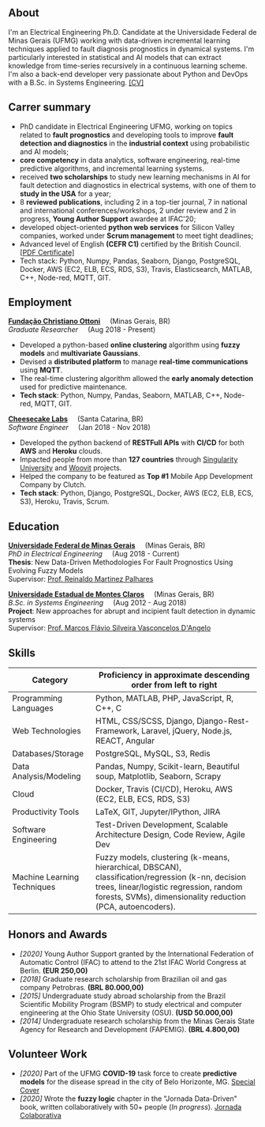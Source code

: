 ## About

I'm an Electrical Engineering Ph.D. Candidate at the Universidade Federal de Minas Gerais (UFMG) working with data-driven incremental learning techniques applied to fault diagnosis prognostics in dynamical systems. I'm particularly interested in statistical and AI models that can extract knowledge from time-series recursively in a continuous learning scheme. I'm also a back-end developer very passionate about Python and DevOps with a B.Sc. in Systems Engineering. [[CV]](/pdf/CV.pdf)

## Carrer summary

* PhD candidate in Electrical Engineering UFMG, working on topics related to **fault prognostics** and developing tools to improve **fault detection and diagnostics** in the **industrial context** using probabilistic and AI models;
* **core competency** in data analytics, software engineering, real-time predictive algorithms, and incremental learning systems.
* received **two scholarships** to study new learning mechanisms in AI for fault detection and diagnostics in electrical systems, with one of them to **study in the USA** for a year;
* 8 **reviewed publications**, including 2 in a top-tier journal, 7 in national and international conferences/workshops, 2 under review and 2 in progress, **Young Author Support** awardee at IFAC'20;
* developed object-oriented **python web services** for Silicon Valley companies, worked under **Scrum management** to meet tight deadlines;
* Advanced level of English **(CEFR C1)** certified by the British Council. [[PDF Certificate]](/pdf/english.pdf)
* Tech stack: Python, Numpy, Pandas, Seaborn, Django, PostgreSQL, Docker, AWS (EC2, ELB, ECS, RDS, S3), Travis, Elasticsearch, MATLAB, C++, Node-red, MQTT, GIT.

## Employment

**[Fundação Christiano Ottoni](http://www.fco.eng.ufmg.br/)** &nbsp; &nbsp; (Minas Gerais, BR)  
*Graduate Researcher* &nbsp; &nbsp; (Aug 2018 - Present)

* Developed a python-based **online clustering** algorithm using **fuzzy models** and **multivariate Gaussians**.
* Devised a **distributed platform** to manage **real-time communications** using **MQTT**.
* The real-time clustering algorithm allowed the **early anomaly detection** used for predictive maintenance.
* **Tech stack**: Python, Numpy, Pandas, Seaborn, MATLAB, C++, Node-red, MQTT, GIT.

**[Cheesecake Labs](https://cheesecakelabs.com/)** &nbsp; &nbsp; (Santa Catarina, BR)  
*Software Engineer* &nbsp; &nbsp; (Jan 2018 - Nov 2018)

* Developed the python backend of **RESTFull APIs** with **CI/CD** for both **AWS** and **Heroku** clouds.
* Impacted people from more than **127 countries** through [Singularity University](https://su.org/) and [Woovit](http://woovit.com/) projects.
* Helped the company to be featured as **Top #1** Mobile App Development Company by Clutch.
* **Tech stack**: Python, Django, PostgreSQL, Docker, AWS (EC2, ELB, ECS, S3), Heroku, Travis, Scrum. 


## Education

**[Universidade Federal de Minas Gerais](https://ufmg.br/)** &nbsp; &nbsp; (Minas Gerais, BR)  
*PhD in Electrical Engineering* &nbsp; &nbsp; (Aug 2018 - Current)  
**Thesis**: New Data-Driven Methodologies For Fault Prognostics Using Evolving Fuzzy Models  
Supervisor: [Prof. Reinaldo Martinez Palhares](https://scholar.google.com/citations?user=iTQoWC0AAAAJ&hl=en&oi=ao)

**[Universidade Estadual de Montes Claros](https://unimontes.br/)** &nbsp; &nbsp; (Minas Gerais, BR)  
*B.Sc. in Systems Engineering* &nbsp; &nbsp; (Aug 2012 - Aug 2018)  
**Project**: New approaches for abrupt and incipient fault detection in dynamic systems  
Supervisor: [Prof. Marcos Flávio Silveira Vasconcelos D'Angelo](https://scholar.google.com/citations?user=nZYzKLoAAAAJ&hl=en&oi=sra)

## Skills

Category                    | Proficiency in approximate descending order from left to right
--------------------------- | --------------------------------------------------------------
Programming Languages       | Python, MATLAB, PHP, JavaScript, R, C++, C
Web Technologies            | HTML, CSS/SCSS, Django, Django-Rest-Framework, Laravel, jQuery, Node.js, REACT, Angular 
Databases/Storage           | PostgreSQL, MySQL, S3, Redis
Data Analysis/Modeling      | Pandas, Numpy, Scikit-learn, Beautiful soup, Matplotlib, Seaborn, Scrapy
Cloud                       | Docker, Travis (CI/CD), Heroku, AWS (EC2, ELB, ECS, RDS, S3)
Productivity Tools          | LaTeX, GIT, Jupyter/IPython, JIRA
Software Engineering        | Test-Driven Development, Scalable Architecture Design, Code Review, Agile Dev
Machine Learning Techniques | Fuzzy models, clustering (k-means, hierarchical, DBSCAN), classification/regression (k-nn, decision trees, linear/logistic regression, random forests, SVMs), dimensionality reduction (PCA, autoencoders).

## Honors and Awards
* *[2020]* Young Author Support granted by the International Federation of Automatic Control (IFAC) to attend to the 21st IFAC World Congress at Berlin. **(EUR 250,00)**
* *[2018]* Graduate research scholarship from Brazilian oil and gas company Petrobras. **(BRL 80.000,00)**
* *[2015]* Undergraduate study abroad scholarship from the Brazil Scientific Mobility Program (BSMP) to study electrical and computer engineering at the Ohio State University (OSU). **(USD 50.000,00)**
* *[2014]* Undergraduate research scholarship from the Minas Gerais State Agency for Research and Development (FAPEMIG). **(BRL 4.800,00)**

## Volunteer Work
* *[2020]* Part of the UFMG **COVID-19** task force to create **predictive models** for the disease spread in the city of Belo Horizonte, MG. [Special Cover](https://bit.ly/3cV0ket)
* *[2020]* Wrote the **fuzzy logic** chapter in the "Jornada Data-Driven" book, written collaboratively with 50+ people (*In progress*). [Jornada Colaborativa](https://www.linkedin.com/company/jornadacolaborativa/)